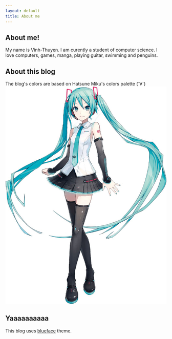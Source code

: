 ```yaml
---
layout: default
title: About me
---
```


## About me!

My name is Vinh-Thuyen. I am curently a student of computer science.
I love computers, games, manga, playing guitar, swimming and penguins. 

## About this blog
The blog's colors are based on Hatsune Miku's colors palette (´∀`)
![Hatsune Miku](https://raw.githubusercontent.com/lightkeima/lightkeima.github.io/master/images/ae68810eb597fd985c923f9f93f111a8.jpg)

## Yaaaaaaaaaa
This blog uses [blueface][github] theme.

[github]: https://github.com/tnguyen/blueface/
